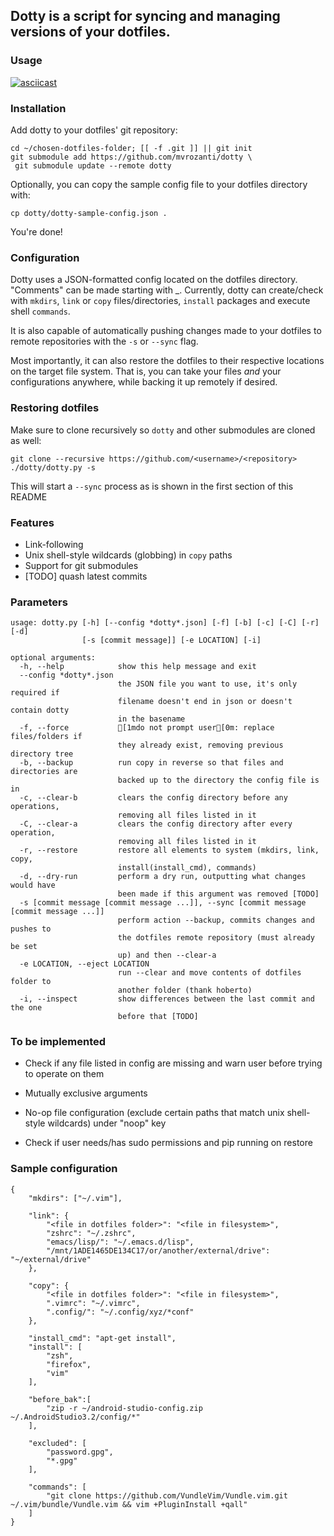 ## Dotty is a script for syncing and managing versions of your dotfiles.

### Usage
[![asciicast](https://asciinema.org/a/200410.png)](https://asciinema.org/a/200410)

### Installation
  Add dotty to your dotfiles' git repository:

    cd ~/chosen-dotfiles-folder; [[ -f .git ]] || git init
    git submodule add https://github.com/mvrozanti/dotty \
     git submodule update --remote dotty

  Optionally, you can copy the sample config file to your dotfiles directory with:

    cp dotty/dotty-sample-config.json .

You're done!

### Configuration
  Dotty uses a JSON-formatted config located on the dotfiles directory. "Comments" can be made starting with \_.
  Currently, dotty can create/check with `mkdirs`, `link` or `copy` files/directories, `install` packages and execute shell `commands`.

  It is also capable of automatically pushing changes made to your dotfiles to remote repositories with the `-s` or `--sync` flag.

  Most importantly, it can also restore the dotfiles to their respective locations on the target file system. That is, you can take your files *and* your configurations anywhere, while backing it up remotely if desired.

### Restoring dotfiles
  Make sure to clone recursively so `dotty` and other submodules are cloned as well:

    git clone --recursive https://github.com/<username>/<repository>
    ./dotty/dotty.py -s

  This will start a `--sync` process as is shown in the first section of this README


### Features
- Link-following
- Unix shell-style wildcards (globbing) in `copy` paths
- Support for git submodules
- [TODO] quash latest commits

### Parameters

    usage: dotty.py [-h] [--config *dotty*.json] [-f] [-b] [-c] [-C] [-r] [-d]
                    [-s [commit message]] [-e LOCATION] [-i]

    optional arguments:
      -h, --help            show this help message and exit
      --config *dotty*.json
                            the JSON file you want to use, it's only required if
                            filename doesn't end in json or doesn't contain dotty
                            in the basename
      -f, --force           [1mdo not prompt user[0m: replace files/folders if
                            they already exist, removing previous directory tree
      -b, --backup          run copy in reverse so that files and directories are
                            backed up to the directory the config file is in
      -c, --clear-b         clears the config directory before any operations,
                            removing all files listed in it
      -C, --clear-a         clears the config directory after every operation,
                            removing all files listed in it
      -r, --restore         restore all elements to system (mkdirs, link, copy,
                            install(install_cmd), commands)
      -d, --dry-run         perform a dry run, outputting what changes would have
                            been made if this argument was removed [TODO]
      -s [commit message [commit message ...]], --sync [commit message [commit message ...]]
                            perform action --backup, commits changes and pushes to
                            the dotfiles remote repository (must already be set
                            up) and then --clear-a
      -e LOCATION, --eject LOCATION
                            run --clear and move contents of dotfiles folder to
                            another folder (thank hoberto)
      -i, --inspect         show differences between the last commit and the one
                            before that [TODO]

### To be implemented

 - Check if any file listed in config are missing and warn user before trying to operate on them

 - Mutually exclusive arguments

 - No-op file configuration (exclude certain paths that match unix shell-style wildcards) under "noop" key

 - Check if user needs/has sudo permissions and pip running on restore

### Sample configuration

    {
        "mkdirs": ["~/.vim"],

        "link": {
            "<file in dotfiles folder>": "<file in filesystem>",
            "zshrc": "~/.zshrc",
            "emacs/lisp/": "~/.emacs.d/lisp",
            "/mnt/1ADE1465DE134C17/or/another/external/drive": "~/external/drive"
        },

        "copy": {
            "<file in dotfiles folder>": "<file in filesystem>",
            ".vimrc": "~/.vimrc",
            ".config/": "~/.config/xyz/*conf"
        },

        "install_cmd": "apt-get install",
        "install": [
            "zsh",
            "firefox",
            "vim"
        ],

        "before_bak":[
            "zip -r ~/android-studio-config.zip ~/.AndroidStudio3.2/config/*"
        ],

        "excluded": [
            "password.gpg",
            "*.gpg"
        ],

        "commands": [
            "git clone https://github.com/VundleVim/Vundle.vim.git ~/.vim/bundle/Vundle.vim && vim +PluginInstall +qall"
        ]
    }

